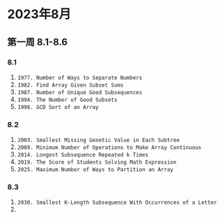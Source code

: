 # 2023年8月

## 第一周 8.1-8.6

### 8.1

1. `1977. Number of Ways to Separate Numbers`
2. `1982. Find Array Given Subset Sums`
3. `1987. Number of Unique Good Subsequences`
4. `1994. The Number of Good Subsets`
5. `1998. GCD Sort of an Array`

### 8.2

1. `2003. Smallest Missing Genetic Value in Each Subtree`
2. `2009. Minimum Number of Operations to Make Array Continuous`
3. `2014. Longest Subsequence Repeated k Times`
4. `2019. The Score of Students Solving Math Expression`
5. `2025. Maximum Number of Ways to Partition an Array`

### 8.3 
1. `2030. Smallest K-Length Subsequence With Occurrences of a Letter`
2. 